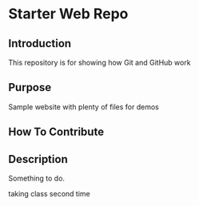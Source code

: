 # Starter Web Repo

## Introduction
This repository is for showing how Git and GitHub work

## Purpose

Sample website with plenty of files for demos

## How To Contribute

## Description

Something to do.

taking class second time
